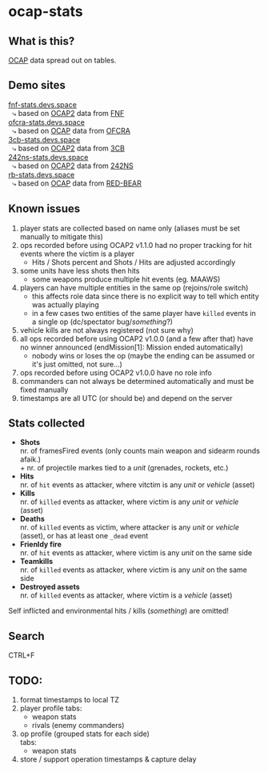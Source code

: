 # ocap-stats

## What is this?
[OCAP](https://github.com/OCAP2/OCAP) data spread out on tables.  


## Demo sites 
[fnf-stats.devs.space](https://fnf-stats.devs.space)  
 &nbsp; &rdca; based on [OCAP2](http://aar.fridaynightfight.org) data from [FNF](https://www.fridaynightfight.org)  
[ofcra-stats.devs.space](https://ofcra-stats.devs.space)  
 &nbsp; &rdca; based on [OCAP](https://game.ofcra.org/ocap) data from [OFCRA](https://ofcrav2.org)  
[3cb-stats.devs.space](https://3cb-stats.devs.space)  
 &nbsp; &rdca; based on [OCAP2](https://ocap.3commandobrigade.com) data from [3CB](https://www.3commandobrigade.com)  
[242ns-stats.devs.space](https://242ns-stats.devs.space)  
 &nbsp; &rdca; based on [OCAP2](http://server.242nightstalkers.com:5000) data from [242NS](https://steamcommunity.com/groups/242NS)  
[rb-stats.devs.space](https://rb-stats.devs.space)  
 &nbsp; &rdca; based on [OCAP](https://ocap.red-bear.ru) data from [RED-BEAR](https://www.red-bear.ru)  


## Known issues
  1. player stats are collected based on name only (aliases must be set manually to mitigate this)  
  1. ops recorded before using OCAP2 v1.1.0 had no proper tracking for hit events where the victim is a player  
     * Hits / Shots percent and Shots / Hits are adjusted accordingly
  1. some units have less shots then hits  
     * some weapons produce multiple hit events (eg. MAAWS)
  1. players can have multiple entities in the same op (rejoins/role switch)  
     * this affects role data since there is no explicit way to tell which entity was actually playing
     * in a few cases two entities of the same player have `killed` events in a single op (dc/spectator bug/_something_?)
  1. vehicle kills are not always registered (not sure why)  
  1. all ops recorded before using OCAP2 v1.0.0 (and a few after that) have no winner announced (endMission[1]: Mission ended automatically)  
     * nobody wins or loses the op (maybe the ending can be assumed or it's just omitted, not sure...)
  1. ops recorded before using OCAP2 v1.0.0 have no role info  
  1. commanders can not always be determined automatically and must be fixed manually  
  1. timestamps are all UTC (or should be) and depend on the server  


## Stats collected  
 * **Shots**  
   nr. of framesFired events (only counts main weapon and sidearm rounds afaik.)  
   \+ nr. of projectile markes tied to a _unit_ (grenades, rockets, etc.)  
 * **Hits**  
   nr. of `hit` events as attacker, where vitctim is any _unit_ or _vehicle_ (asset)  
 * **Kills**  
   nr. of `killed` events as attacker, where victim is any _unit_ or _vehicle_ (asset)  
 * **Deaths**  
   nr. of `killed` events as victim, where attacker is any _unit_ or _vehicle_ (asset), or has at least one `_dead` event  
 * **Frienldy fire**  
   nr. of `hit` events as attacker, where victim is any _unit_ on the same side  
 * **Teamkills**  
   nr. of `killed` events as attacker, where victim is any _unit_ on the same side  
 * **Destroyed assets**  
   nr. of `killed` events as attacker, where victim is a _vehicle_ (asset)  

Self inflicted and environmental hits / kills (_something_) are omitted!  


## Search
CTRL+F


## TODO:
  1. format timestamps to local TZ  
  1. player profile tabs:  
      * weapon stats  
      * rivals (enemy commanders)  
  1. op profile (grouped stats for each side)  
     tabs:  
      * weapon stats 
  1. store / support operation timestamps & capture delay  
